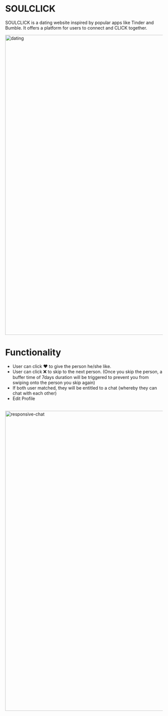 # SOULCLICK
SOULCLICK is a dating website inspired by popular apps like Tinder and Bumble. It offers a platform for users to connect and CLICK together. 

<img width="960" alt="dating" src="https://github.com/roxyal/SOULCLICK/assets/56731199/fa8a0af1-d922-40c7-af64-9f7293bd9400">


# Functionality
* User can click ❤️ to give the person he/she like.
* User can click ❌ to skip to the next person. (Once you skip the person, a buffer time of 7days duration will be triggered to prevent you from swiping onto the person you skip again)
* If both user matched, they will be entitled to a chat (whereby they can chat with each other)
* Edit Profile
<br><br>

<img width="960" alt="responsive-chat" src="https://github.com/roxyal/SOULCLICK/assets/56731199/94e033cb-00f5-4b17-abfd-414fbee5492f">
